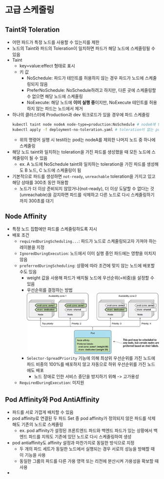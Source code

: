 # 고급 스케줄링
## Taint와 Toleration
- 어떤 파드가 특정 노드를 사용할 수 있는지를 제한
- 노드의 Taint와 파드의 Toleration이 일치하면 파드가 해당 노드에 스케줄링될 수 있음
- Taint
  - key=value:effect 형태로 표시
  - 키 값
    - NoSchedule: 파드가 테인트를 허용하지 않는 경우 파드가 노드에 스케줄링되지 않음
    - PreferNoSchedule: NoSchedule하려고 하지만, 다른 곳에 스케줄링할 수 없으면 해당 노드에 스케줄링
    - NoExecute: 해당 노드에 **이미 실행 중**이지만, NoExecute 테인트를 허용하지 않는 파드는 노드에서 제거
- 하나의 클러스터에 Production과 dev 워크로드가 있을 경우에 파드 스케줄링
  ```bash
  kubectl taint node nodeA node-type=production:NoSchedule # nodeA에 taint를 설정
  kubectl apply -f deployment-no-toleration.yaml # toleration이 없는 pod 실행
  ```
  - 위의 명령어 실행 시 test라는 pod는 nodeA를 제외한 나머지 노드 중 하나에 스케줄링
- 해당 노드 taint와 일치하는 toleration을 가진 파드를 생성했을 때 모든 노드에 스케줄링이 될 수 있음
  - ex. A 노드에 NoSchedule taint와 일치하는 toleration을 가진 파드를 생성해도 B 노드, C 노드에 스케줄링이 됨
- 기본적으로 파드를 생성하면 `not-ready`, `unreachable` toleration을 가지고 있고 해당 상태를 300초 동안 허용함
  - 노드가 더 이상 준비되지 않았거나(not-ready), 더 이상 도달할 수 없다는 것(unreachable)을 감지하면 파드를 삭제하고 다른 노드로 다시 스케줄링하기 까지 300초를 대기

## Node Affinity
- 특정 노드 집합에만 파드를 스케줄링하도록 지시
- 배포 조건
  - `requiredDuringScheduling...`: 파드가 노드로 스케줄링되고자 가져야 하는 레이블을 지정
  - `IgnoredDuringExecution`: 노드에서 이미 실행 중인 파드에는 영향을 미치지 않음
  - `preferredDuringScheduling`: 상황에 따라 조건에 맞지 않는 노드에 배포할 수도 있음
    - weight 값을 사용해 파드가 배치될 노드에 우선순위(=비중)을 설정할 수 있음
    - 우선순위를 결정하는 방법
      ![우선순위](image.png)
    - `Selector-SpreadPriority` 기능에 의해 최상위 우선순위를 가진 노드에 파드 비중의 100%를 배포하지 않고 자동으로 하위 우선순위를 가진 노드에도 배포
      - 노드 장애로 인한 서비스 중단을 방지하기 위해 -> 고가용성
  - `RequiredDuringExecution`: 미지원

## Pod Affinity와 Pod AntiAffinity
- 파드를 서로 가깝게 배치할 수 있음
- pod affinity로 연결된 두 파드 Set 중 pod affinity가 정의되지 않은 파드를 삭제해도 기존의 노드로 스케줄링
  - ex. pod affinity가 설정된 프론트엔드 파드와 백엔드 파드가 있는 상황에서 백엔드 파드를 지워도 기존에 있던 노드로 다시 스케줄링하여 생성
- pod antiaffinity도 affinity 설정과 마찬가지로 동일한 방식으로 지정
  - 두 개의 파드 세트가 동일한 노드에서 실행되는 경우 서로의 성능을 방해할 때 이 기능을 사용
  - 동일한 그룹의 파드를 다른 가용 영역 또는 리전에 분산시켜 가용성을 확보할 때 사용
- 